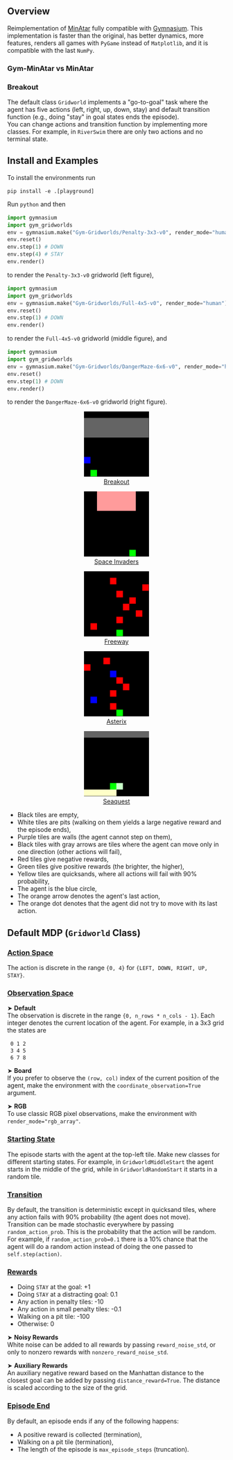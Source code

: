 ## Overview

Reimplementation of [MinAtar](https://github.com/kenjyoung/MinAtar) fully
compatible with [Gymnasium](https://github.com/Farama-Foundation/Gymnasium).
This implementation is faster than the original, has better dynamics,
more features, renders all games with `PyGame` instead of `Matplotlib`, and
it is compatible with the last `NumPy`.

### Gym-MinAtar vs MinAtar

### Breakout
The default class `Gridworld` implements a "go-to-goal" task where the agent has
five actions (left, right, up, down, stay) and default transition function
(e.g., doing "stay" in goal states ends the episode).  
You can change actions and transition function by implementing more classes.
For example, in `RiverSwim` there are only two actions and no terminal state.  



## Install and Examples

To install the environments run
```
pip install -e .[playground]
```

Run `python` and then

```python
import gymnasium
import gym_gridworlds
env = gymnasium.make("Gym-Gridworlds/Penalty-3x3-v0", render_mode="human")
env.reset()
env.step(1) # DOWN
env.step(4) # STAY
env.render()
```
to render the `Penalty-3x3-v0` gridworld (left figure),

```python
import gymnasium
import gym_gridworlds
env = gymnasium.make("Gym-Gridworlds/Full-4x5-v0", render_mode="human")
env.reset()
env.step(1) # DOWN
env.render()
```
to render the `Full-4x5-v0` gridworld (middle figure), and

```python
import gymnasium
import gym_gridworlds
env = gymnasium.make("Gym-Gridworlds/DangerMaze-6x6-v0", render_mode="human")
env.reset()
env.step(1) # DOWN
env.render()
```
to render the `DangerMaze-6x6-v0` gridworld (right figure).

<div id="container", align="center">
    <a href="#">
        <figure>
            <img src="figures/breakout.gif" height=150 width=150 />
            <figcaption>Breakout</figcaption>
        </figure>
    </a>
    <a href="#">
        <figure>
            <img src="figures/space_invaders.gif" height=150 width=150 />
            <figcaption>Space Invaders</figcaption>
        </figure>
    </a>
    <a href="#">
        <figure>
            <img src="figures/freeway.gif" height=150 width=150 />
            <figcaption>Freeway</figcaption>
        </figure>
    </a>
    <a href="#">
        <figure>
            <img src="figures/asterix.gif" height=150 width=150 />
            <figcaption>Asterix</figcaption>
        </figure>
    </a>
    <a href="#">
        <figure>
            <img src="figures/seaquest.gif" height=150 width=150 />
            <figcaption>Seaquest</figcaption>
        </figure>
    </a>
</div>


- Black tiles are empty,
- White tiles are pits (walking on them yields a large negative reward and the episode ends),
- Purple tiles are walls (the agent cannot step on them),
- Black tiles with gray arrows are tiles where the agent can move only in one direction (other actions will fail),
- Red tiles give negative rewards,
- Green tiles give positive rewards (the brighter, the higher),
- Yellow tiles are quicksands, where all actions will fail with 90% probability,
- The agent is the blue circle,
- The orange arrow denotes the agent's last action,
- The orange dot denotes that the agent did not try to move with its last action.


## Default MDP (`Gridworld` Class)

### <ins>Action Space</ins>
The action is discrete in the range `{0, 4}` for `{LEFT, DOWN, RIGHT, UP, STAY}`.

### <ins>Observation Space</ins>
&#10148; <strong>Default</strong>  
The observation is discrete in the range `{0, n_rows * n_cols - 1}`.
Each integer denotes the current location of the agent.
For example, in a 3x3 grid the states are
```
 0 1 2
 3 4 5
 6 7 8
```

&#10148; <strong>Board</strong>  
If you prefer to observe the `(row, col)` index of the current position of the
agent, make the environment with the `coordinate_observation=True` argument.

&#10148; <strong>RGB</strong>  
To use classic RGB pixel observations, make the environment with
`render_mode="rgb_array"`.

### <ins>Starting State</ins>
The episode starts with the agent at the top-left tile. Make new classes for
different starting states. For example, in `GridworldMiddleStart` the agent starts
in the middle of the grid, while in `GridworldRandomStart` it starts in a random tile.

### <ins>Transition</ins>
By default, the transition is deterministic except in quicksand tiles,
where any action fails with 90% probability (the agent does not move).  
Transition can be made stochastic everywhere by passing `random_action_prob`.
This is the probability that the action will be random.
For example, if `random_action_prob=0.1` there is a 10% chance that the agent
will do a random action instead of doing the one passed to `self.step(action)`.  

### <ins>Rewards</ins>
- Doing `STAY` at the goal: +1
- Doing `STAY` at a distracting goal: 0.1
- Any action in penalty tiles: -10
- Any action in small penalty tiles: -0.1
- Walking on a pit tile: -100
- Otherwise: 0

&#10148; <strong>Noisy Rewards</strong>  
White noise can be added to all rewards by passing `reward_noise_std`,
or only to nonzero rewards with `nonzero_reward_noise_std`.

&#10148; <strong>Auxiliary Rewards</strong>  
An auxiliary negative reward based on the Manhattan distance to the closest
goal can be added by passing `distance_reward=True`. The distance is scaled
according to the size of the grid.

### <ins>Episode End</ins>
By default, an episode ends if any of the following happens:
- A positive reward is collected (termination),
- Walking on a pit tile (termination),
- The length of the episode is `max_episode_steps` (truncation).
